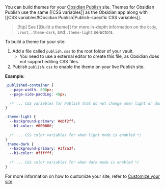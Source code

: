 You can build themes for your [Obsidian Publish](https://help.obsidian.md/Obsidian+Publish/Introduction+to+Obsidian+Publish) site. Themes for Obsidian Publish use the same [[CSS variables]] as the Obsidian app along with [[CSS variables#Obsidian Publish|Publish-specific CSS variables]].

> [!tip] See [[Build a theme]] for more in-depth information on the `body`, `:root`, `.theme-dark`, and `.theme-light` selectors.

To build a theme for your site:

1. Add a file called `publish.css` to the root folder of your vault.
	- You need to use a external editor to create this file, as Obsidian does not support editing CSS files.
2. Publish `publish.css` to enable the theme on your live Publish site.

**Example:**

```css
.published-container {
  --page-width: 800px;
  --page-side-padding: 48px;
  
  /* ... CSS variables for Publish that do not change when light or dark mode is enabled. They sometimes link to color variables in .theme-light or .theme-dark */
}

.theme-light {
  --background-primary: #ebf2ff;
  --h1-color: #000000;
 
  /* ... CSS color variables for when light mode is enabled */
}
.theme-dark {
  --background-primary: #1f2a3f;
  --h1-color: #ffffff;
  
  /* ... CSS color variables for when dark mode is enabled */
}
```

For more information on how to customize your site, refer to [Customize your site](https://help.obsidian.md/Obsidian+Publish/Customize+your+site).
